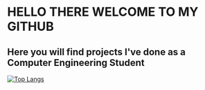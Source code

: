 # HELLO THERE WELCOME TO MY GITHUB 
## Here you will find projects I've done as a Computer Engineering Student

[![Top Langs](https://github-readme-stats.vercel.app/api/top-langs/?username=Blondie-TheManWithNoName&layout=donut)](https://github.com/Blondie-TheManWithNoName)
<!--
**Blondie-TheManWithNoName/Blondie-TheManWithNoName** is a ✨ _special_ ✨ repository because its `README.md` (this file) appears on your GitHub profile.

Here are some ideas to get you started:

- 🔭 I’m currently working on ...
- 🌱 I’m currently learning ...
- 👯 I’m looking to collaborate on ...
- 🤔 I’m looking for help with ...
- 💬 Ask me about ...
- 📫 How to reach me: ...
- 😄 Pronouns: ...
- ⚡ Fun fact: ...
-->
